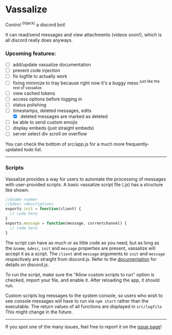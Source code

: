 # Vassalize

Control <sup>(hijack)</sup> a discord bot!

It can read/send messages and view attachments (videos soon!), which is all discord really does anyways.

### Upcoming features:
- [ ] add/update vassalize documentation
- [ ] prevent code injection
- [ ] fix logfile to actually work
- [ ] fixing minimize to tray because right now it's a buggy mess <sup>just like the rest of vassalize</sup>
- [ ] view cached tokens
- [ ] access options before logging in
- [ ] status polishing
- [ ] timestamps, deleted messages, edits
  - [x] deleted messages are marked as deleted
- [ ] be able to send custom emojis
- [ ] display embeds (just straight embeds)
- [ ] server select div scroll on overflow

You can check the bottom of src/app.js for a much more frequently-updated todo list.

---

### Scripts

Vassalize provides a way for users to automate the processing of messages with user-provided scripts. A basic vassalize script file (.js) has a structure like shown:
```js
//&name <name>
//&desc <description>
exports.init = function(client) {
  // code here
}
exports.message = function(message, currentchannel) {
  // code here
}
```
The script can have as much or as little code as you need, but as long as the `&name`, `&desc`, `init` and `message` properties are present, vassalize will accept it as a script.
The `client` and `message` arguments to `init` and `message` respectively are straight from discord.js. Refer to the [documentation](https://discord.js.org/#/docs/main/stable/general/welcome) for details on discord.js.

To run the script, make sure the "Allow custom scripts to run" option is checked, import your file, and enable it. After reloading the app, it should run.

Custom scripts log messages to the system console, so users who wish to see console messages will have to run via `npm start` rather than the executable. The return values of all functions are displayed in `src/logfile` This might change in the future.

---

If you spot one of the many issues, feel free to report it on the [issue page](https://github.com/kiawildberger/vassalize/issues)!
